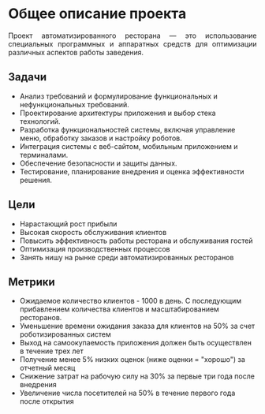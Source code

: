 # Общее описание проекта
<div style="text-align: justify;">
Проект автоматизированного ресторана — это использование специальных программных и аппаратных средств для оптимизации различных аспектов работы заведения. 
</div>

## Задачи

- Анализ требований и формулирование функциональных и нефункциональных требований.
- Проектирование архитектуры приложения и выбор стека технологий.
- Разработка функциональностей системы, включая управление меню, обработку заказов и настройку роботов.
- Интеграция системы с веб-сайтом, мобильным приложением и терминалами.
- Обеспечение безопасности и защиты данных.
- Тестирование, планирование внедрения и оценка эффективности решения.

## Цели

- Нарастающий рост прибыли
- Высокая скорость обслуживания клиентов 
- Повысить эффективность работы ресторана и обслуживания гостей
- Оптимизация производственных процессов
- Занять нишу на рынке среди автоматизированных ресторанов


## Метрики

- Ожидаемое количество клиентов - 1000 в день. С последующим прибавлением количества клиентов и  масштабированием ресторанов.
- Уменьшение времени ожидания заказа для клиентов на 50% за счет роботизированных систем
- Выход на самоокупаемость приложения должен быть осуществлен в течение трех лет
- Получение менее 5% низких оценок (ниже оценки = "хорошо") за отчетный месяц
- Снижение затрат на рабочую силу на 30% за первые три года после внедрения
- Увеличение числа посетителей на 50% в течение первого года после открытия

</div>

